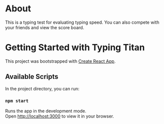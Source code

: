 # About

This is a typing test for evaluating typing speed. You can also compete with your friends and view the score board.

# Getting Started with Typing Titan

This project was bootstrapped with [Create React App](https://github.com/facebook/create-react-app).

## Available Scripts

In the project directory, you can run:

### `npm start`

Runs the app in the development mode.\
Open [http://localhost:3000](http://localhost:3000) to view it in your browser.



